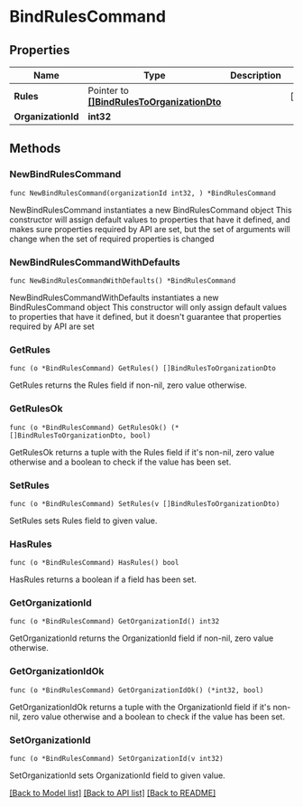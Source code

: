 # BindRulesCommand

## Properties

Name | Type | Description | Notes
------------ | ------------- | ------------- | -------------
**Rules** | Pointer to [**[]BindRulesToOrganizationDto**](BindRulesToOrganizationDto.md) |  | [optional] 
**OrganizationId** | **int32** |  | 

## Methods

### NewBindRulesCommand

`func NewBindRulesCommand(organizationId int32, ) *BindRulesCommand`

NewBindRulesCommand instantiates a new BindRulesCommand object
This constructor will assign default values to properties that have it defined,
and makes sure properties required by API are set, but the set of arguments
will change when the set of required properties is changed

### NewBindRulesCommandWithDefaults

`func NewBindRulesCommandWithDefaults() *BindRulesCommand`

NewBindRulesCommandWithDefaults instantiates a new BindRulesCommand object
This constructor will only assign default values to properties that have it defined,
but it doesn't guarantee that properties required by API are set

### GetRules

`func (o *BindRulesCommand) GetRules() []BindRulesToOrganizationDto`

GetRules returns the Rules field if non-nil, zero value otherwise.

### GetRulesOk

`func (o *BindRulesCommand) GetRulesOk() (*[]BindRulesToOrganizationDto, bool)`

GetRulesOk returns a tuple with the Rules field if it's non-nil, zero value otherwise
and a boolean to check if the value has been set.

### SetRules

`func (o *BindRulesCommand) SetRules(v []BindRulesToOrganizationDto)`

SetRules sets Rules field to given value.

### HasRules

`func (o *BindRulesCommand) HasRules() bool`

HasRules returns a boolean if a field has been set.

### GetOrganizationId

`func (o *BindRulesCommand) GetOrganizationId() int32`

GetOrganizationId returns the OrganizationId field if non-nil, zero value otherwise.

### GetOrganizationIdOk

`func (o *BindRulesCommand) GetOrganizationIdOk() (*int32, bool)`

GetOrganizationIdOk returns a tuple with the OrganizationId field if it's non-nil, zero value otherwise
and a boolean to check if the value has been set.

### SetOrganizationId

`func (o *BindRulesCommand) SetOrganizationId(v int32)`

SetOrganizationId sets OrganizationId field to given value.



[[Back to Model list]](../README.md#documentation-for-models) [[Back to API list]](../README.md#documentation-for-api-endpoints) [[Back to README]](../README.md)


